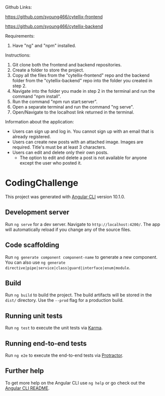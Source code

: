 Github Links:

https://github.com/syoung466/cytellix-frontend

https://github.com/syoung466/cytellix-backend

Requirements:
1.  Have "ng" and "npm" installed.

Instructions:
1. Git clone both the frontend and backend repositories.
2. Create a folder to store the project.
3. Copy all the files from the "cytellix-frontend" repo and the backend folder from the 
    "cytellix-backend" repo into the folder you created in step 2.
4. Navigate into the folder you made in step 2 in the terminal 
    and run the command "npm install".
5. Run the command "npm run start:server".
6. Open a separate terminal and run the command "ng serve".
7. Open/Navigate to the localhost link returned in the terminal.

Information about the application:
- Users can sign up and log in. You cannot sign up with an email that is already registered.
- Users can create new posts with an attached image. Images are required. Title's must be at least 3 characters.
- Users can edit and delete only their own posts.
    - The option to edit and delete a post is not available for anyone except the user who posted it.









# CodingChallenge

This project was generated with [Angular CLI](https://github.com/angular/angular-cli) version 10.1.0.

## Development server

Run `ng serve` for a dev server. Navigate to `http://localhost:4200/`. The app will automatically reload if you change any of the source files.

## Code scaffolding

Run `ng generate component component-name` to generate a new component. You can also use `ng generate directive|pipe|service|class|guard|interface|enum|module`.

## Build

Run `ng build` to build the project. The build artifacts will be stored in the `dist/` directory. Use the `--prod` flag for a production build.

## Running unit tests

Run `ng test` to execute the unit tests via [Karma](https://karma-runner.github.io).

## Running end-to-end tests

Run `ng e2e` to execute the end-to-end tests via [Protractor](http://www.protractortest.org/).

## Further help

To get more help on the Angular CLI use `ng help` or go check out the [Angular CLI README](https://github.com/angular/angular-cli/blob/master/README.md).
